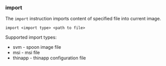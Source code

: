 ### import

The `import` instruction imports content of specified file into current image. 

```
import <import type> <path to file>
```

Supported import types:
* svm - spoon image file
* msi - msi file
* thinapp - thinapp configuration file
